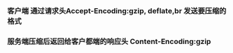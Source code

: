 ###  客户端  通过请求头Accept-Encoding:gzip, deflate,br 发送要压缩的格式

### 服务端压缩后返回给客户都端的响应头 Content-Encoding:gzip 